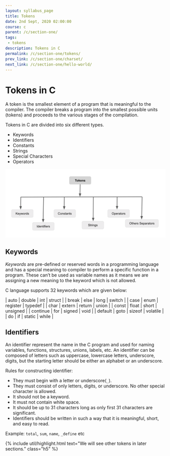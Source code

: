 ```yaml
---
layout: syllabus_page
title: Tokens
date: 2nd Sept, 2020 02:00:00
course: c
parent: /c/section-one/
tags:
 - tokens
description: Tokens in C
permalink: /c/section-one/tokens/
prev_link: /c/section-one/charset/
next_link: /c/section-one/hello-world/
---
```


# Tokens in C

A token is the smallest element of a program that is meaningful to the compiler. The compiler breaks a program into the smallest possible units (tokens) and proceeds to the various stages of the compilation.

Tokens in C are divided into six different types.

- Keywords
- Identifiers
- Constants
- Strings
- Special Characters
- Operators

<img src="/assets/img/courses/c/tokens.png" class="img-fluid" />

## Keywords

_Keywords_ are pre-defined or reserved words in a programming language and has a special meaning to compiler to perform a specific function in a program. These can’t be used as variable names as it means we are assigning a new meaning to the keyword which is not allowed.

C language supports 32 keywords which are given below:

| auto | double | int | struct |
| break | else | long | switch |
| case | enum | register | typedef |
| char | extern | return | union |
| const | float | short | unsigned |
| continue | for | signed | void |
| default | goto | sizeof | volatile |
| do | if | static | while |

## Identifiers

An identifier represent the name in the C program and used for naming variables, functions, structures, unions, labels,
etc. An identifier can be composed of letters such as uppercase, lowercase letters, underscore, digits, but the starting
letter should be either an alphabet or an underscore.

Rules for constructing identifier:

- They must begin with a letter or underscore(`_`).
- They must consist of only letters, digits, or underscore. No other special character is allowed.
- It should not be a keyword.
- It must not contain white space.
- It should be up to 31 characters long as only first 31 characters are significant.
- Identifiers should be written in such a way that it is meaningful, short, and easy to read.

Example: `total`, `sum`, `name`, `_define` etc

{% include util/highlight.html
    text="We will see other tokens in later sections." class="h5" %}
